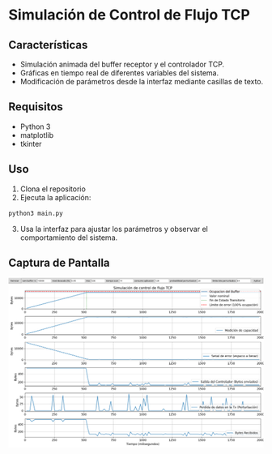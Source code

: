 # Simulación de Control de Flujo TCP

## Características

- Simulación animada del buffer receptor y el controlador TCP.
- Gráficas en tiempo real de diferentes variables del sistema.
- Modificación de parámetros desde la interfaz mediante casillas de texto.

## Requisitos

- Python 3
- matplotlib
- tkinter

## Uso

1. Clona el repositorio
2. Ejecuta la aplicación:

```sh
python3 main.py
```

3. Usa la interfaz para ajustar los parámetros y observar el comportamiento del sistema.

## Captura de Pantalla

![Screenshot](./screenshot.png)

